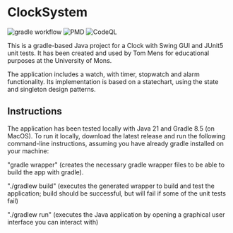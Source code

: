 # ClockSystem

![gradle workflow](https://github.com/LicorneRose765/ClockSystem/actions/workflows/gradle.yml/badge.svg)
![PMD](https://github.com/LicorneRose765/ClockSystem/actions/workflows/pmd.yml/badge.svg)
![CodeQL](https://github.com/LicorneRose765/ClockSystem/actions/workflows/codeql.yml/badge.svg)

This is a gradle-based Java project for a Clock with Swing GUI and JUnit5 unit tests. It has been created and used by Tom Mens for educational purposes at the University of Mons.

The application includes a watch, with timer, stopwatch and alarm functionality.
Its implementation is based on a statechart, using the state and singleton design patterns.


## Instructions

The application has been tested locally with Java 21 and Gradle 8.5 (on MacOS). To run it locally, download the latest release and run the following command-line instructions, assuming you have already gradle installed on your machine:

"gradle wrapper" (creates the necessary gradle wrapper files to be able to build the app with gradle).

"./gradlew build" (executes the generated wrapper to build and test the application; build should be successful, but will fail if some of the unit tests fail)

"./gradlew run" (executes the Java application by opening a graphical user interface you can interact with)
